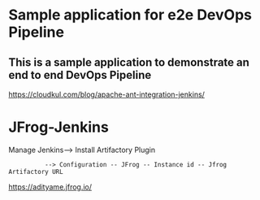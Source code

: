 # Sample application for e2e DevOps Pipeline
## This is a sample application to demonstrate an end to end DevOps Pipeline


https://cloudkul.com/blog/apache-ant-integration-jenkins/


# JFrog-Jenkins

Manage Jenkins--> Install Artifactory Plugin

              --> Configuration -- JFrog -- Instance id -- Jfrog Artifactory URL

 https://adityame.jfrog.io/             

